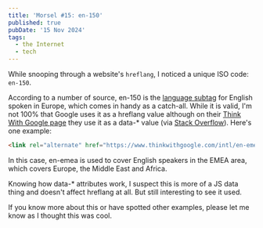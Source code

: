 ```yaml
---
title: 'Morsel #15: en-150'
published: true
pubDate: '15 Nov 2024'
tags:
  - the Internet
  - tech
---
```


While snooping through a website's <code>hreflang</code>, I noticed a unique ISO code: <code>en-150</code>.

According to a number of source, en-150 is the [language subtag](https://www.w3.org/International/articles/language-tags/#region) for English spoken in Europe, which comes in handy as a catch-all. While it is valid, I'm not 100% that Google uses it as a hreflang value although on their [Think With Google page](https://www.thinkwithgoogle.com/intl/en-emea/) they use it as a data-* value (via [Stack Overflow](https://stackoverflow.com/questions/35989478/hreflang-tags-for-europe)). Here's one example:

```html
<link rel="alternate" href="https://www.thinkwithgoogle.com/intl/en-emea/" hreflang="en-dz" data-code="en-emea">
```

In this case, en-emea is used to cover English speakers in the EMEA area, which covers Europe, the Middle East and Africa.

Knowing how data-* attributes work, I suspect this is more of a JS data thing and doesn't affect hreflang at all. But still interesting to see it used.

If you know more about this or have spotted other examples, please let me know as I thought this was cool.